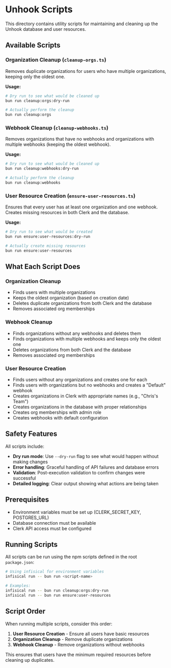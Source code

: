 # Unhook Scripts

This directory contains utility scripts for maintaining and cleaning up the Unhook database and user resources.

## Available Scripts

### Organization Cleanup (`cleanup-orgs.ts`)

Removes duplicate organizations for users who have multiple organizations, keeping only the oldest one.

**Usage:**
```bash
# Dry run to see what would be cleaned up
bun run cleanup:orgs:dry-run

# Actually perform the cleanup
bun run cleanup:orgs
```

### Webhook Cleanup (`cleanup-webhooks.ts`)

Removes organizations that have no webhooks and organizations with multiple webhooks (keeping the oldest webhook).

**Usage:**
```bash
# Dry run to see what would be cleaned up
bun run cleanup:webhooks:dry-run

# Actually perform the cleanup
bun run cleanup:webhooks
```

### User Resource Creation (`ensure-user-resources.ts`)

Ensures that every user has at least one organization and one webhook. Creates missing resources in both Clerk and the database.

**Usage:**
```bash
# Dry run to see what would be created
bun run ensure:user-resources:dry-run

# Actually create missing resources
bun run ensure:user-resources
```

## What Each Script Does

### Organization Cleanup
- Finds users with multiple organizations
- Keeps the oldest organization (based on creation date)
- Deletes duplicate organizations from both Clerk and the database
- Removes associated org memberships

### Webhook Cleanup
- Finds organizations without any webhooks and deletes them
- Finds organizations with multiple webhooks and keeps only the oldest one
- Deletes organizations from both Clerk and the database
- Removes associated org memberships

### User Resource Creation
- Finds users without any organizations and creates one for each
- Finds users with organizations but no webhooks and creates a "Default" webhook
- Creates organizations in Clerk with appropriate names (e.g., "Chris's Team")
- Creates organizations in the database with proper relationships
- Creates org memberships with admin role
- Creates webhooks with default configuration

## Safety Features

All scripts include:
- **Dry run mode**: Use `--dry-run` flag to see what would happen without making changes
- **Error handling**: Graceful handling of API failures and database errors
- **Validation**: Post-execution validation to confirm changes were successful
- **Detailed logging**: Clear output showing what actions are being taken

## Prerequisites

- Environment variables must be set up (CLERK_SECRET_KEY, POSTGRES_URL)
- Database connection must be available
- Clerk API access must be configured

## Running Scripts

All scripts can be run using the npm scripts defined in the root `package.json`:

```bash
# Using infisical for environment variables
infisical run -- bun run <script-name>

# Examples:
infisical run -- bun run cleanup:orgs:dry-run
infisical run -- bun run ensure:user-resources
```

## Script Order

When running multiple scripts, consider this order:

1. **User Resource Creation** - Ensure all users have basic resources
2. **Organization Cleanup** - Remove duplicate organizations
3. **Webhook Cleanup** - Remove organizations without webhooks

This ensures that users have the minimum required resources before cleaning up duplicates.